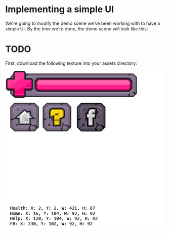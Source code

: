 # Implementing a simple UI

We're going to modify the demo scene we've been working with to have a simple UI. By the time we're done, the demo scene will look like this:

# TODO

First, download the following texture into your assets directory:

![UI](ui_atlas.png)